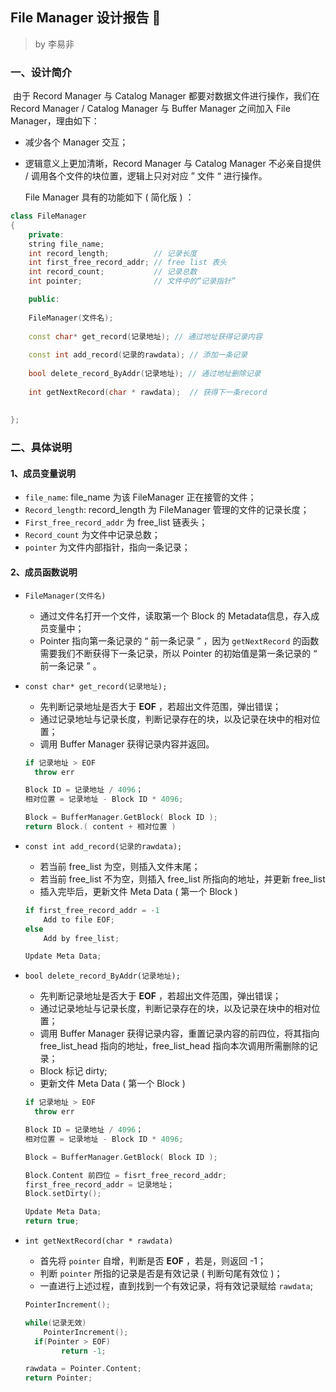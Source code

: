 ## File Manager 设计报告 👹

> by 李易非

### 一、设计简介

​	由于 Record Manager 与 Catalog Manager 都要对数据文件进行操作，我们在 Record Manager / Catalog Manager 与 Buffer Manager 之间加入 File Manager，理由如下：

- 减少各个 Manager 交互；

- 逻辑意义上更加清晰，Record Manager 与 Catalog Manager 不必亲自提供 / 调用各个文件的块位置，逻辑上只对对应 ” 文件 “ 进行操作。

  File Manager 具有的功能如下 ( 简化版 ) ：

``` c++
class FileManager
{
    private:
    string file_name; 
    int record_length; 			// 记录长度
    int first_free_record_addr; // free list 表头
    int record_count; 			// 记录总数
    int pointer;				// 文件中的“记录指针”

    public:
    
    FileManager(文件名);
    
    const char* get_record(记录地址); // 通过地址获得记录内容
    
    const int add_record(记录的rawdata); // 添加一条记录
    
    bool delete_record_ByAddr(记录地址); // 通过地址删除记录
    
    int getNextRecord(char * rawdata);  // 获得下一条record
    
    
};
```



### 二、具体说明



#### 1、成员变量说明

- `file_name`: file_name 为该 FileManager 正在接管的文件；
- `Record_length`: record_length 为 FileManager 管理的文件的记录长度；
- `First_free_record_addr` 为 free_list 链表头；
- `Record_count` 为文件中记录总数；
- `pointer` 为文件内部指针，指向一条记录；



#### 2、成员函数说明

- `FileManager(文件名)`

  - 通过文件名打开一个文件，读取第一个 Block 的 Metadata信息，存入成员变量中；
  - Pointer 指向第一条记录的 “ 前一条记录 ” ，因为 `getNextRecord` 的函数需要我们不断获得下一条记录，所以 Pointer 的初始值是第一条记录的 “ 前一条记录 ” 。

- `const char* get_record(记录地址);`

  - 先判断记录地址是否大于 **EOF** ，若超出文件范围，弹出错误；
  - 通过记录地址与记录长度，判断记录存在的块，以及记录在块中的相对位置；
  - 调用 Buffer Manager 获得记录内容并返回。

  ``` c++
  if 记录地址 > EOF
  	throw err

  Block ID = 记录地址 / 4096；
  相对位置 = 记录地址 - Block ID * 4096;

  Block = BufferManager.GetBlock( Block ID );
  return Block.( content + 相对位置 )
  ```

- `const int add_record(记录的rawdata);` 

  - 若当前 free_list 为空，则插入文件末尾；
  - 若当前 free_list 不为空，则插入 free_list 所指向的地址，并更新 free_list
  - 插入完毕后，更新文件 Meta Data ( 第一个 Block )

  ``` c++
  if first_free_record_addr = -1
      Add to file EOF;
  else
      Add by free_list;

  Update Meta Data;
  ```

- `bool delete_record_ByAddr(记录地址); `

  - 先判断记录地址是否大于 **EOF** ，若超出文件范围，弹出错误；
  - 通过记录地址与记录长度，判断记录存在的块，以及记录在块中的相对位置；
  - 调用 Buffer Manager 获得记录内容，重置记录内容的前四位，将其指向 free_list_head 指向的地址，free_list_head 指向本次调用所需删除的记录；
  - Block 标记 dirty;
  - 更新文件 Meta Data ( 第一个 Block )

  ``` c++
  if 记录地址 > EOF
  	throw err

  Block ID = 记录地址 / 4096；
  相对位置 = 记录地址 - Block ID * 4096;

  Block = BufferManager.GetBlock( Block ID );

  Block.Content 前四位 = fisrt_free_record_addr;
  first_free_record_addr = 记录地址；
  Block.setDirty();

  Update Meta Data;
  return true;
  ```

- `int getNextRecord(char * rawdata)`

  - 首先将 `pointer` 自增，判断是否 **EOF** ，若是，则返回 -1；
  - 判断 `pointer` 所指的记录是否是有效记录 ( 判断句尾有效位 )；
  - 一直进行上述过程，直到找到一个有效记录，将有效记录赋给 `rawdata`;

  ``` c++
  PointerIncrement();

  while(记录无效)
      PointerIncrement();
  	if(Pointer > EOF)
          return -1;

  rawdata = Pointer.Content;
  return Pointer;
  ```

  ​

  ​


